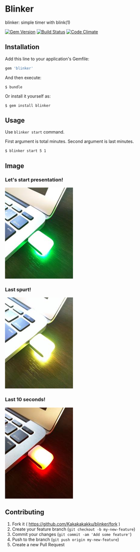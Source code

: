 # Blinker

blinker: simple timer with blink(1)

[![Gem Version](https://badge.fury.io/rb/blinker.svg)](http://badge.fury.io/rb/blinker)
[![Build Status](https://travis-ci.org/Kakakakakku/blinker.svg)](https://travis-ci.org/Kakakakakku/blinker)
[![Code Climate](https://codeclimate.com/github/Kakakakakku/blinker/badges/gpa.svg)](https://codeclimate.com/github/Kakakakakku/blinker)

## Installation

Add this line to your application's Gemfile:

```ruby
gem 'blinker'
```

And then execute:

    $ bundle

Or install it yourself as:

    $ gem install blinker

## Usage

Use `blinker start` command.

First argument is total minutes.
Second argument is last minutes.

    $ blinker start 5 1

## Image

### Let's start presentation!

![green.jpg](./documents/image/green.jpg)

### Last spurt!

![yello.jpg](./documents/image/yello.jpg)

### Last 10 seconds!

![red.jpg](./documents/image/red.jpg)

## Contributing

1. Fork it ( https://github.com/Kakakakakku/blinker/fork )
2. Create your feature branch (`git checkout -b my-new-feature`)
3. Commit your changes (`git commit -am 'Add some feature'`)
4. Push to the branch (`git push origin my-new-feature`)
5. Create a new Pull Request
